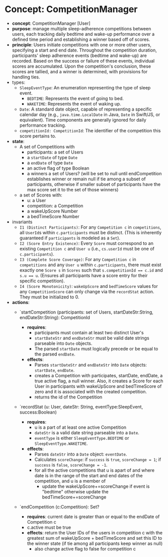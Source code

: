 # Concept: CompetitionManager

- **concept**: CompetitionManager [User]
- **purpose**: manage multiple sleep-adherence competitions between users, each tracking daily bedtime and wake-up performance over a defined time period and establishing a winner based off of scores.
- **principle**: Users initiate competitions with one or more other users, specifying a start and end date. Throughout the competition duration, participants' sleep adherence events (bedtime and wake-up) are recorded. Based on the success or failure of these events, individual scores are accumulated. Upon the competition's conclusion, these scores are tallied, and a winner is determined, with provisions for handling ties.
- types:
	- `SleepEventType`: An enumeration representing the type of sleep event.
        *   `BEDTIME`: Represents the event of going to bed.
        *   `WAKETIME`: Represents the event of waking up.
    * `Date`: A standard date object, capable of representing a specific calendar day (e.g., `java.time.LocalDate` in Java, `Date` in Swift/JS, or equivalent). Time components are generally ignored for daily performance tracking.
    * `competitionId: CompetitionId`: The identifier of the competition this score pertains to.
- **state**:
    - A set of Competitions with
        - participants: a set of Users
        - a `startDate` of type `Date`
        - a `endDate` of type `Date`
        - an active flag of type Boolean
        - a winners a set of Users? (will be set to null until endCompetition establishes winner or remain null if tie among a subset of participants, otherwise if smaller subset of participants have the max score set it to the set of those winners)
    - a set of Scores with:
	    - u: a User
	    - competition: a Competition
	    - a wakeUpScore Number
	    - a bedTimeScore Number
- invariants
	-  `I1 (Distinct Participants)`: For any `Competition c` in `competitions`, all `UserId`s within `c.participants` must be distinct. (This is inherently guaranteed if `participants` is modeled as a `Set`).
	-  `I2 (Score Entry Existence)`: Every `Score` must correspond to an existing `Competition c` and `User u` (i.e., `cs.userId` must be one of `c.participants`).
	- `I3 (Complete Score Coverage)`: For any `Competition c` in `competitions` and any `User u` within `c.participants`, there must exist exactly one `Score s` in `Scores` such that `s.competitionId == c.id` and `s.u == u`. (Ensures all participants have a score entry for their specific competition).
	- `I4 (Score Monotonicity)`: `wakeUpScore` and `bedTimeScore` values for any `CompetitionScore` can only change via the `recordStat` action. They must be initialized to 0.
- **actions**:
    - `startCompetition (participants: set of Users, startDateStr:String, endDateStr:String): CompetitionId
        - **requires**: 
	        - participants must contain at least two distinct User's
	        - `startDateStr` and `endDateStr` must be valid date strings parseable into `Date` objects.
            *   The parsed `startDate` must logically precede or be equal to the parsed `endDate`.
        - **effects**: 
	        - Parses `startDateStr` and `endDateStr` into `Date` objects: `startDate`, `endDate`.
	        - creates a Competition with participates, startDate, endDate, a true active flag, a null winner. Also, it creates a Score for each User in participants with wakeUpScore and bedTimeScore of zero and it is associated with the created competition.
	        - returns the id of the Competition
    - `recordStat (u: User, dateStr: String, eventType:SleepEvent, success:Boolean)
        - **requires**: 
	        - u is a part of at least one active Competition
	        - `dateStr` is a valid date string parseable into a `Date`.
            *   `eventType` is either `SleepEventType.BEDTIME` or `SleepEventType.WAKETIME`.
        - **effects**:
	        -  Parses `dateStr` into a `Date` object: `eventDate`.
	        - Calculates `scoreChange`: if `success` is `true`, `scoreChange = 1`; if `success` is `false`, `scoreChange = -1`.
	        - for all the active competitions that u is apart of and where date is in the range of the start and end dates of the competition, and u is a member of 
		        - update the wakeUpScore+=scoreChange if event is "bedtime" otherwise update the bedTimeScore+=scoreChange
		    
    - `endCompetition (c:Competition): Set<User>?
        - **requires**: current date is greater than or equal to the endDate of Competition c
        - c.active must be true
        - **effects**: return the User IDs of the users in competition c with the greatest sum of wakeUpScore + bedTimeScore and set this ID to the winner state (if tie among all participants keep winner as null)
	        - also change active flag to false for competition c
	    
